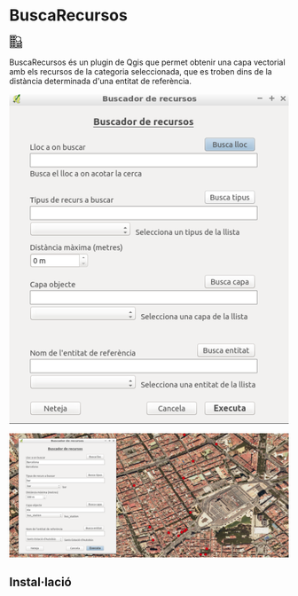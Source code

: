 # BuscaRecursos #

![](icon/icon.png)

BuscaRecursos és un plugin de Qgis que permet obtenir una capa vectorial amb els recursos de la categoria seleccionada, que es troben dins de la distància determinada d'una entitat de referència.

![](icon/formulari.png)

![](icon/formulari2.png)

## Instal·lació
